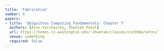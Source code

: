 ```yaml
---
title: 'Fabrication'
number: 6
papers:
- title: 'Ubiquitous Computing Fundamentals: Chapter 7'
  authors: [Alex Varshavsky, Shwetak Patel]
  url: https://homes.cs.washington.edu/~shwetak/classes/cse590p/notes/location_preview_draft.pdf
  venue: something
  required: false
---
```

